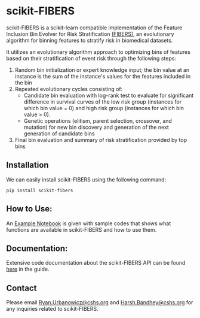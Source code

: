 # scikit-FIBERS

scikit-FIBERS is a scikit-learn compatible implementation of the Feature Inclusion Bin Evolver for Risk Stratification [(FIBERS)](https://doi.org/10.1016/j.jbi.2023.104374),
an evolutionary algorithm for binning features to stratify risk in biomedical datasets.

It utilizes an evolutionary algorithm approach to optimizing bins of features based on their stratification of event risk through the following steps:

1) Random bin initialization or expert knowledge input; the bin value at an instance is the sum of the instance's values for the features included in the bin
2) Repeated evolutionary cycles consisting of: 
   - Candidate bin evaluation with log-rank test to evaluate for significant difference in survival curves of the low risk group (instances for which bin value = 0) and high risk group (instances for which bin value > 0).
   - Genetic operations (elitism, parent selection, crossover, and mutation) for new bin discovery and generation of the next generation of candidate bins
3) Final bin evaluation and summary of risk stratification provided by top bins


## Installation
We can easily install scikit-FIBERS using the following command:
```
pip install scikit-fibers
```

## How to Use:
An [Example Notebook](ExampleNotebook.ipynb) is given with sample codes that shows what functions are available
in scikit-FIBERS and how to use them.

## Documentation:
Extensive code documentation about the scikit-FIBERS API 
can be found [here](https://urbslab.github.io/scikit-FIBERS/skfibers.html) in the guide.

## Contact

Please email Ryan.Urbanowicz@cshs.org and Harsh.Bandhey@cshs.org for any 
inquiries related to scikit-FIBERS.